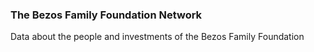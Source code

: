 ### The Bezos Family Foundation Network

Data about the people and investments of the Bezos Family Foundation
